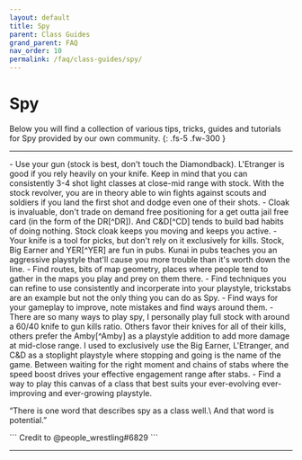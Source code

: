 ```yaml
---
layout: default
title: Spy
parent: Class Guides
grand_parent: FAQ
nav_order: 10
permalink: /faq/class-guides/spy/
---
```


# Spy
Below you will find a collection of various tips, tricks, guides and tutorials for Spy provided by our own community.
{: .fs-5 .fw-300 }

---

<div class="code-example" markdown="1">
- Use your gun (stock is best, don't touch the Diamondback). L'Etranger is good if you rely heavily on your knife. Keep in mind that you can consistently 3-4 shot light classes at close-mid range with stock. With the stock revolver, you are in theory able to win fights against scouts and soldiers if you land the first shot and dodge even one of their shots.
- Cloak is invaluable, don't trade on demand free positioning for a get outta jail free card (in the form of the DR[^DR]). And C&D[^CD] tends to build bad habits of doing nothing. Stock cloak keeps you moving and keeps you active.
- Your knife is a tool for picks, but don't rely on it exclusively for kills. Stock, Big Earner and YER[^YER] are fun in pubs. Kunai in pubs teaches you an aggressive playstyle that'll cause you more trouble than it's worth down the line.
- Find routes, bits of map geometry, places where people tend to gather in the maps you play and prey on them there.
- Find techniques you can refine to use consistently and incorperate into your playstyle, trickstabs are an example but not the only thing you can do as Spy. 
- Find ways for your gameplay to improve, note mistakes and find ways around them. 
- There are so many ways to play spy, I personally play full stock with around a 60/40 knife to gun kills ratio. Others favor their knives for all of their kills, others prefer the Amby[^Amby] as a playstyle addition to add more damage at mid-close range. I used to exclusively use the Big Earner, L'Etranger, and C&D as a stoplight playstyle where stopping and going is the name of the game. Between waiting for the right moment and chains of stabs where the speed boost drives your effective engagement range after stabs.
- Find a way to play this canvas of a class that best suits your ever-evolving ever-improving and ever-growing playstyle.

“There is one word that describes spy as a class well.\\
And that word is potential.”

</div>
```
Credit to @people_wrestling#6829
```

---

[^DR]: Dead Ringer
[^CD]: Cloak and Dagger
[^YER]: Your Eternal Reward
[^Amby]: Ambassador